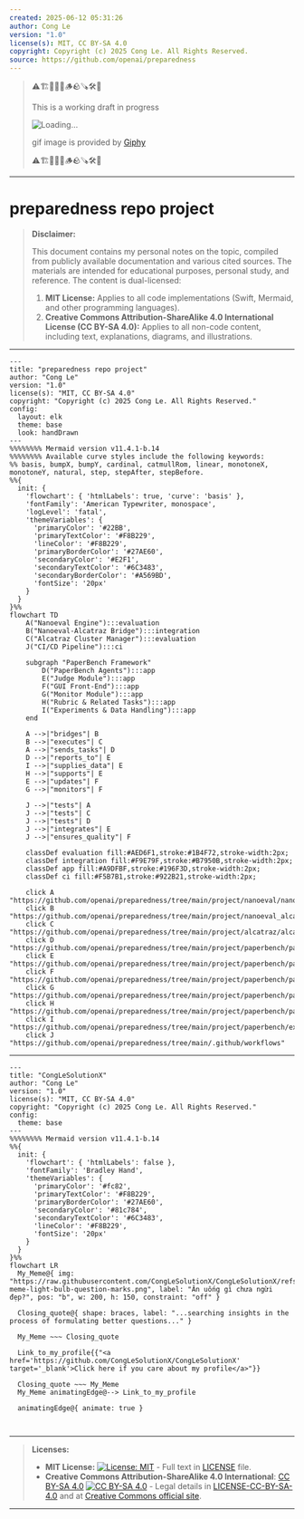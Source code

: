 ```yaml
---
created: 2025-06-12 05:31:26
author: Cong Le
version: "1.0"
license(s): MIT, CC BY-SA 4.0
copyright: Copyright (c) 2025 Cong Le. All Rights Reserved.
source: https://github.com/openai/preparedness
---
```



> ⚠️🏗️🚧🦺🧱🪵🪨🪚🛠️👷
> 
> This is a working draft in progress
> 
> ![Loading...](https://media4.giphy.com/media/v1.Y2lkPTc5MGI3NjExNzR6OWxjaWhzMXBsbzQwMXNtZjU5ejVzN2hhY2tza2R4ZTk3Mno5OCZlcD12MV9pbnRlcm5hbF9naWZfYnlfaWQmY3Q9Zw/lU30ilSzcce3e/giphy.gif)
>
> gif image is provided by [Giphy](https://giphy.com)
> 
> ⚠️🏗️🚧🦺🧱🪵🪨🪚🛠️👷


----




# preparedness repo project
> **Disclaimer:**
>
> This document contains my personal notes on the topic,
> compiled from publicly available documentation and various cited sources.
> The materials are intended for educational purposes, personal study, and reference.
> The content is dual-licensed:
> 1. **MIT License:** Applies to all code implementations (Swift, Mermaid, and other programming languages).
> 2. **Creative Commons Attribution-ShareAlike 4.0 International License (CC BY-SA 4.0):** Applies to all non-code content, including text, explanations, diagrams, and illustrations.
---

```mermaid
---
title: "preparedness repo project"
author: "Cong Le"
version: "1.0"
license(s): "MIT, CC BY-SA 4.0"
copyright: "Copyright (c) 2025 Cong Le. All Rights Reserved."
config:
  layout: elk
  theme: base
  look: handDrawn
---
%%%%%%%% Mermaid version v11.4.1-b.14
%%%%%%%% Available curve styles include the following keywords:
%% basis, bumpX, bumpY, cardinal, catmullRom, linear, monotoneX, monotoneY, natural, step, stepAfter, stepBefore.
%%{
  init: {
    'flowchart': { 'htmlLabels': true, 'curve': 'basis' },
    'fontFamily': 'American Typewriter, monospace',
    'logLevel': 'fatal',
    'themeVariables': {
      'primaryColor': '#22BB',
      'primaryTextColor': '#F8B229',
      'lineColor': '#F8B229',
      'primaryBorderColor': '#27AE60',
      'secondaryColor': '#E2F1',
      'secondaryTextColor': '#6C3483',
      'secondaryBorderColor': '#A569BD',
      'fontSize': '20px'
    }
  }
}%%
flowchart TD
    A("Nanoeval Engine"):::evaluation
    B("Nanoeval-Alcatraz Bridge"):::integration
    C("Alcatraz Cluster Manager"):::evaluation
    J("CI/CD Pipeline"):::ci

    subgraph "PaperBench Framework"
        D("PaperBench Agents"):::app
        E("Judge Module"):::app
        F("GUI Front-End"):::app
        G("Monitor Module"):::app
        H("Rubric & Related Tasks"):::app
        I("Experiments & Data Handling"):::app
    end

    A -->|"bridges"| B
    B -->|"executes"| C
    A -->|"sends_tasks"| D
    D -->|"reports_to"| E
    I -->|"supplies_data"| E
    H -->|"supports"| E
    E -->|"updates"| F
    G -->|"monitors"| F

    J -->|"tests"| A
    J -->|"tests"| C
    J -->|"tests"| D
    J -->|"integrates"| E
    J -->|"ensures_quality"| F

    classDef evaluation fill:#AED6F1,stroke:#1B4F72,stroke-width:2px;
    classDef integration fill:#F9E79F,stroke:#B7950B,stroke-width:2px;
    classDef app fill:#A9DFBF,stroke:#196F3D,stroke-width:2px;
    classDef ci fill:#F5B7B1,stroke:#922B21,stroke-width:2px;

    click A "https://github.com/openai/preparedness/tree/main/project/nanoeval/nanoeval"
    click B "https://github.com/openai/preparedness/tree/main/project/nanoeval_alcatraz/nanoeval_alcatraz"
    click C "https://github.com/openai/preparedness/tree/main/project/alcatraz/alcatraz"
    click D "https://github.com/openai/preparedness/tree/main/project/paperbench/paperbench/agents"
    click E "https://github.com/openai/preparedness/tree/main/project/paperbench/paperbench/judge"
    click F "https://github.com/openai/preparedness/tree/main/project/paperbench/paperbench/gui"
    click G "https://github.com/openai/preparedness/tree/main/project/paperbench/paperbench/monitor"
    click H "https://github.com/openai/preparedness/tree/main/project/paperbench/paperbench/rubric"
    click I "https://github.com/openai/preparedness/tree/main/project/paperbench/experiments"
    click J "https://github.com/openai/preparedness/tree/main/.github/workflows"

```


---

<!-- 
```mermaid
%% Current Mermaid version
info
```  -->


```mermaid
---
title: "CongLeSolutionX"
author: "Cong Le"
version: "1.0"
license(s): "MIT, CC BY-SA 4.0"
copyright: "Copyright (c) 2025 Cong Le. All Rights Reserved."
config:
  theme: base
---
%%%%%%%% Mermaid version v11.4.1-b.14
%%{
  init: {
    'flowchart': { 'htmlLabels': false },
    'fontFamily': 'Bradley Hand',
    'themeVariables': {
      'primaryColor': '#fc82',
      'primaryTextColor': '#F8B229',
      'primaryBorderColor': '#27AE60',
      'secondaryColor': '#81c784',
      'secondaryTextColor': '#6C3483',
      'lineColor': '#F8B229',
      'fontSize': '20px'
    }
  }
}%%
flowchart LR
  My_Meme@{ img: "https://raw.githubusercontent.com/CongLeSolutionX/CongLeSolutionX/refs/heads/main/assets/images/My-meme-light-bulb-question-marks.png", label: "Ăn uống gì chưa ngừi đẹp?", pos: "b", w: 200, h: 150, constraint: "off" }

  Closing_quote@{ shape: braces, label: "...searching insights in the process of formulating better questions..." }
    
  My_Meme ~~~ Closing_quote
    
  Link_to_my_profile{{"<a href='https://github.com/CongLeSolutionX/CongLeSolutionX' target='_blank'>Click here if you care about my profile</a>"}}

  Closing_quote ~~~ My_Meme
  My_Meme animatingEdge@--> Link_to_my_profile
  
  animatingEdge@{ animate: true }



```

---
>**Licenses:**
>
>- **MIT License:**  [![License: MIT](https://img.shields.io/badge/License-MIT-yellow.svg)](LICENSE) - Full text in [LICENSE](LICENSE) file.
>- **Creative Commons Attribution-ShareAlike 4.0 International**: [CC BY-SA 4.0](https://creativecommons.org/licenses/by-sa/4.0/) [![CC BY-SA 4.0](https://licensebuttons.net/l/by-sa/4.0/88x31.png)](https://creativecommons.org/licenses/by-sa/4.0/) - Legal details in [LICENSE-CC-BY-SA-4.0](THE_PAST/LICENSE-CC-BY-SA-4.0) and at [Creative Commons official site](https://creativecommons.org/licenses/by-sa/4.0/).
>
---
